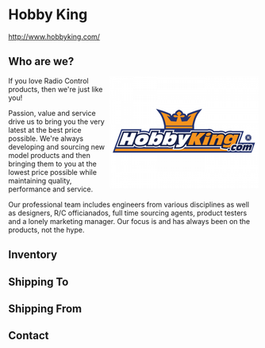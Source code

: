 # Hobby King

http://www.hobbyking.com/

## Who are we?

<img src="/purchase/Hobby-King/hobbyking-logo.png" align="right" /> If you love Radio Control products, then we're just like you!

Passion, value and service drive us to bring you the very latest at the best price possible. We're always developing and sourcing new model products and then bringing them to you at the lowest price possible while maintaining quality, performance and service.

Our professional team includes engineers from various disciplines as well as designers, R/C officianados, full time sourcing agents, product testers and a lonely marketing manager. Our focus is and has always been on the products, not the hype.

## Inventory

## Shipping To

## Shipping From

## Contact